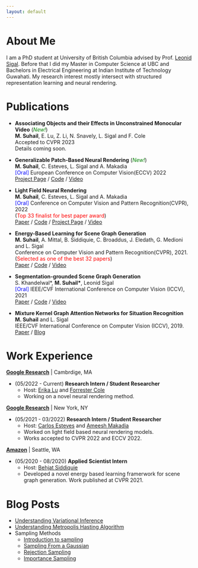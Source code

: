 ```yaml
---
layout: default
---
```

# About Me

I am a PhD student at University of British Columbia advised by Prof. [Leonid Sigal](https://www.cs.ubc.ca/~lsigal/). Before that I did my Master in Computer Science at UBC and Bachelors in Electrical Engineering at Indian Institute of Technology Guwahati. My research interest mostly intersect with structured representation learning and neural rendering.

# Publications
* **Associating Objects and their Effects in Unconstrained Monocular Video** (<span style="color:green">*New!*</span>) \
  __M. Suhail__,  E. Lu, Z. Li, N. Snavely, L. Sigal and F. Cole \
  Accepted to CVPR 2023 \
  Details coming soon.

* **Generalizable Patch-Based Neural Rendering** (<span style="color:green">*New!*</span>) \
  __M. Suhail__, C. Esteves, L. Sigal and A. Makadia\
  <span style="color:blue">[Oral]</span> European Conference on Computer Vision(ECCV) 2022 \
  [Project Page](https://mohammedsuhail.net/gen_patch_neural_rendering/) / [Code](https://github.com/google-research/google-research/tree/master/gen_patch_neural_rendering) / [Video](https://www.youtube.com/watch?v=mPtpABb3yQo)
 
* **Light Field Neural Rendering** \
  __M. Suhail__, C. Esteves, L. Sigal and A. Makadia\
  <span style="color:blue">[Oral]</span> Conference on Computer Vision and Pattern Recognition(CVPR), 2022 \
  (<span style="color:red">Top 33 finalist for best paper award</span>) \
  [Paper](https://arxiv.org/pdf/2112.09687.pdf) / [Code](https://github.com/google-research/google-research/tree/master/light_field_neural_rendering) / [Project Page](https://light-field-neural-rendering.github.io/) / [Video](https://youtu.be/D9w8mFDvHsQ)
  
* **Energy-Based Learning for Scene Graph Generation**   \
  __M. Suhail__, A. Mittal, B. Siddiquie, C. Broaddus, J. Eledath, G. Medioni and L. Sigal\
  Conference on Computer Vision and Pattern Recognition(CVPR), 2021.\
  (<span style="color:red">Selected as one of the best 32 papers</span>) \
  [Paper](https://arxiv.org/abs/2103.02221) / [Code](https://github.com/mods333/energy-based-scene-graph) / [Video](https://youtu.be/GzMHEwlEthw)

* **Segmentation-grounded Scene Graph Generation**  \
  S. Khandelwal*, __M. Suhail*__, Leonid Sigal\
  <span style="color:blue">[Oral]</span> IEEE/CVF International Conference on Computer Vision (ICCV), 2021 \
  [Paper](https://arxiv.org/abs/2104.14207) / [Code](https://github.com/ubc-vision/segmentation-sg) / [Video](https://www.youtube.com/watch?v=grFDZFLBmz0)
  
* **Mixture Kernel Graph Attention Networks for Situation Recognition**\
  __M. Suhail__ and L. Sigal\
  IEEE/CVF International Conference on Computer Vision (ICCV), 2019.\
  [Paper](https://openaccess.thecvf.com/content_ICCV_2019/papers/Suhail_Mixture-Kernel_Graph_Attention_Network_for_Situation_Recognition_ICCV_2019_paper.pdf) / [Blog](https://medium.com/@msuhail153/mixture-kernel-graph-attention-networks-for-situation-recognition-7ade50fd446)

# Work Experience
**[Google Research](https://ai.google/research/)** | Cambrdige, MA
* (05/2022 - Current) <strong>Research Intern / Student Researcher</strong>
  * Host: [Erika Lu](https://erikalu.com/) and [Forrester Cole](https://people.csail.mit.edu/fcole/)
  * Working on a novel neural rendering method.
 
**[Google Research](https://ai.google/research/)** | New York, NY
* (05/2021 - 03/2022) <strong>Research Intern / Student Researcher</strong>
  * Host: [Carlos Esteves](https://machc.github.io/) and [Ameesh Makadia](http://www.ameeshmakadia.com/)
  * Worked on light field based neural rendering models.
  * Works accepted to CVPR 2022 and ECCV 2022.

**[Amazon](https://www.amazon.com/)** | Seattle, WA
* (05/2020 - 08/2020) <strong>Applied Scientist Intern</strong>
  * Host: [Behjat Siddiquie](https://behjat.github.io/)
  * Developed a novel energy based learning framerwork for scene graph generation. Work published at CVPR 2021.

  

# Blog Posts
* [Understanding Variational Inference](https://medium.com/@msuhail153/understanding-variational-inference-ae119f9bc3ed)
* [Understanding Metropolis Hasting Algorithm](https://medium.com/@msuhail153/understanding-metropolis-hasting-algorithm-aabcb5e5ffe7)
* Sampling Methods
  * [Introduction to sampling](https://medium.com/@msuhail153/an-introduction-to-sampling-from-distributions-53006759dcc4)
  * [Sampling From a Gaussian](https://medium.com/@msuhail153/sampling-from-a-gaussian-box-muller-method-e6adcf9a4a6a)
  * [Rejection Sampling](https://medium.com/@msuhail153/rejection-sampling-6c4510da24f8)
  * [Importance Sampling](https://medium.com/@msuhail153/importance-sampling-9d115e43923)
